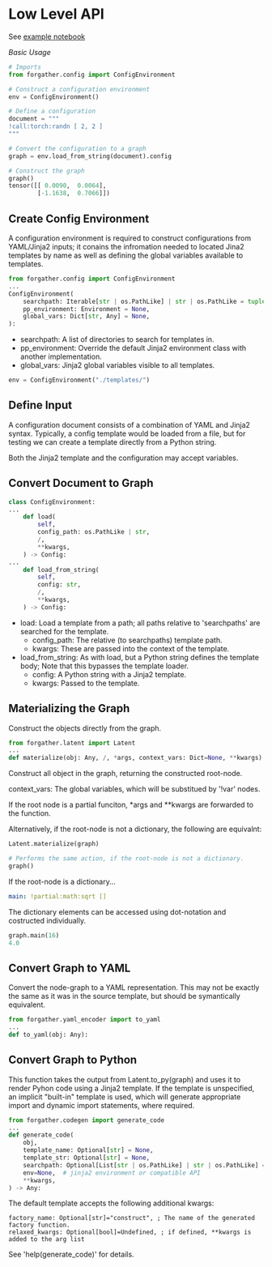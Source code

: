 # Low Level API

See [example notebook](syntax_test.ipynb)

*Basic Usage*

```python
# Imports
from forgather.config import ConfigEnvironment

# Construct a configuration environment
env = ConfigEnvironment()

# Define a configuration
document = """
!call:torch:randn [ 2, 2 ]
"""

# Convert the configuration to a graph
graph = env.load_from_string(document).config

# Construct the graph
graph()
tensor([[ 0.0090,  0.0064],
        [-1.1638,  0.7066]])
```

## Create Config Environment

A configuration environment is required to construct configurations from YAML/Jinja2 inputs; it conains the infromation needed to located Jina2 templates by name as well as defining the global variables available to templates.

```python
from forgather.config import ConfigEnvironment
...
ConfigEnvironment(
    searchpath: Iterable[str | os.PathLike] | str | os.PathLike = tuple("."),
    pp_environment: Environment = None,
    global_vars: Dict[str, Any] = None,
):
```

- searchpath: A list of directories to search for templates in.
- pp_environment: Override the default Jinja2 environment class with another implementation.
- global_vars: Jinja2 global variables visible to all templates.

```python
env = ConfigEnvironment("./templates/")
```

## Define Input

A configuration document consists of a combination of YAML and Jinja2 syntax. Typically, a config template would be loaded from a file, but for testing we can create a template directly from a Python string.

Both the Jinja2 template and the configuration may accept variables.

## Convert Document to Graph

```python
class ConfigEnvironment:
... 
    def load(
        self,
        config_path: os.PathLike | str,
        /,
        **kwargs,
    ) -> Config:
...
    def load_from_string(
        self,
        config: str,
        /,
        **kwargs,
    ) -> Config:
```

- load: Load a template from a path; all paths relative to 'searchpaths' are searched for the template.
    - config_path: The relative (to searchpaths) template path.
    - kwargs: These are passed into the context of the template.
- load_from_string: As with load, but a Python string defines the template body; Note that this bypasses the template loader.
    - config: A Python string with a Jinja2 template.
    - kwargs: Passed to the template.

## Materializing the Graph

Construct the objects directly from the graph.

```python
from forgather.latent import Latent
...
def materialize(obj: Any, /, *args, context_vars: Dict=None, **kwargs):
```

Construct all object in the graph, returning the constructed root-node.

context_vars: The global variables, which will be substitued by '!var' nodes.

If the root node is a partial funciton, *args and **kwargs are forwarded to the function.

Alternatively, if the root-node is not a dictionary, the following are equivalnt:

```python
Latent.materialize(graph)

# Performs the same action, if the root-node is not a dictionary.
graph()
```

If the root-node is a dictionary...

```yaml
main: !partial:math:sqrt []
```

The dictionary elements can be accessed using dot-notation and costructed individually.

```python
graph.main(16)
4.0
```

## Convert Graph to YAML

Convert the node-graph to a YAML representation. This may not be exactly the same as it was in the source template, but should be symantically equivalent.

```python
from forgather.yaml_encoder import to_yaml
...
def to_yaml(obj: Any):
```

## Convert Graph to Python

This function takes the output from Latent.to_py(graph) and uses it to render Pyhon code using a Jinja2 template. If the template is unspecified, an implicit "built-in" template is used, which will generate appropriate import and dynamic import statements, where required.

```python
from forgather.codegen import generate_code
...
def generate_code(
    obj,
    template_name: Optional[str] = None,
    template_str: Optional[str] = None,
    searchpath: Optional[List[str | os.PathLike] | str | os.PathLike] = ".",
    env=None,  # jinja2 environment or compatible API
    **kwargs,
) -> Any:
```

The default template accepts the following additional kwargs:

    factory_name: Optional[str]="construct", ; The name of the generated factory function.
    relaxed_kwargs: Optional[bool]=Undefined, ; if defined, **kwargs is added to the arg list
    
See 'help(generate_code)' for details.